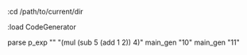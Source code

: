 :cd /path/to/current/dir

:load CodeGenerator

parse p_exp "" "(mul (sub 5 (add 1 2)) 4)"
main_gen "10"
main_gen "11"